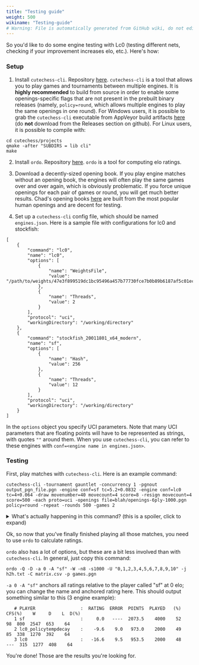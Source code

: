 ```yaml
---
title: "Testing guide"
weight: 500
wikiname: "Testing-guide"
# Warning: File is automatically generated from GitHub wiki, do not edit by hand.
---
```

So you'd like to do some engine testing with Lc0 (testing different nets, checking if your improvement increases elo, etc.). Here's how:

### Setup
1. Install `cutechess-cli`. Repository [here](https://github.com/cutechess/cutechess). `cutechess-cli` is a tool that allows you to play games and tournaments between multiple engines. It is **highly recommended** to build from source in order to enable some openings-specific flags that are not present in the prebuilt binary releases (namely, `policy=round`, which allows multiple engines to play the same openings in one round). For Windows users, it is possible to grab the `cutechess-cli` executable from AppVeyor build artifacts [here](https://ci.appveyor.com/project/artoj/cutechess/builds/28410121/artifacts) (do **not** download from the Releases section on github). For Linux users, it is possible to compile with:
```
cd cutechess/projects
qmake -after "SUBDIRS = lib cli"
make
```

2. Install `ordo`. Repository [here](https://github.com/michiguel/Ordo). `ordo` is a tool for computing elo ratings.

3. Download a decently-sized opening book. If you play engine matches without an opening book, the engines will often play the same games over and over again, which is obviously problematic. If you force unique openings for each pair of games or round, you will get much better results. Chad's opening books [here](https://cdn.discordapp.com/attachments/429710776282906625/536596158018224139/openings.zip) are built from the most popular human openings and are decent for testing.

4. Set up a `cutechess-cli` config file, which should be named `engines.json`. Here is a sample file with configurations for lc0 and stockfish:
```
[
    {
        "command": "lc0",
        "name": "lc0",
        "options": [
            {
                "name": "WeightsFile",
                "value": "/path/to/weights/47e3f899519dc1bc95496a457b77730fce7b0b89b6187af5c01ecbbd02e88398"
            },
            {
                "name": "Threads",
                "value": 2
            }
        ],
        "protocol": "uci",
        "workingDirectory": "/working/directory"
    },
    {
        "command": "stockfish_20011801_x64_modern",
        "name": "sf",
        "options": [
            {
                "name": "Hash",
                "value": 256
            },
            {
                "name": "Threads",
                "value": 12
            }
        ],
        "protocol": "uci",
        "workingDirectory": "/working/directory"
    }
]
```

In the `options` object you specify UCI parameters. Note that many UCI parameters that are floating points will have to be represented as strings, with quotes `""` around them. When you use `cutechess-cli`, you can refer to these engines with `conf=<engine name in engines.json>`.

### Testing
First, play matches with `cutechess-cli`. Here is an example command:

```cutechess-cli -tournament gauntlet -concurrency 1 -pgnout output_pgn_file.pgn -engine conf=sf tc=5.2+0.0832 -engine conf=lc0 tc=4+0.064 -draw movenumber=40 movecount=4 score=8 -resign movecount=4 score=500 -each proto=uci -openings file=blah/openings-6ply-1000.pgn policy=round -repeat -rounds 500 -games 2```

<details>
  <summary>What's actually happening in this command? (this is a spoiler, click to expand) </summary>
  

  Let's walk through this command.

  `-tournament gauntlet`: this option tells us that our tournament style is a gauntlet. This means that all other engines in the list will play the first engine. There are other options, such as round-robin, which have all engines play all other engines.

  `-concurrency 1`: we play one game at a time. It is highly recommended to only ever play one game at a time to prevent engines from hogging each others' resources.

  `-pgnout output_pgn_file.pgn`: the file to store the game results in. The results are concatenated to the end of the file, so you can put multiple tournaments in the same file.

  `-engine conf=sf tc=5.2+0.0832`: add an engine player to the tournament, with config name `sf`, as seen in the `engines.json` file above. `tc` tells us the time control, here stockfish is playing with a Fischer clock at 5.2 seconds main time + 83.2 milliseconds increment.

  `-engine conf=lc0 tc=4+0.064`: see above.

  `-draw movenumber=40 movecount=4 score=8`: draw adjudication. If more than 4 moves pass with both engines having score <= 8 centipawns, and at least 40 moves have been played, call the game off as a draw. Captures or pawn moves reset the counter.

  `-resign movecount=4 score=500`: resign adjudication. If more than 4 consecutive moves pass where one engine believes its score to be below 500 centipawns, resign the game.

  `-each proto=uci`: both engines use the UCI protocol.

  `-openings file=blah/openings-6ply-1000.pgn policy=round -repeat -rounds 500 -games 2`: details about the games. Here we are looking at openings from the file `openings-6ply-1000.pgn`. `policy=round` tells us that if we have multiple engines, the same opening is used in each round; if we lack this then in the same round different engines will play different openings, which makes calculated ratings less accurate. `-repeat` tells us that between any pair of engines, once an opening is played, the players swap sides, so both players play from both black and white, which is also recommended for more accuracy. `-rounds 500 -games 2`: a total of 500 rounds are played, with 2 games per round, for a total of 1000 games. For gauntlets multiply this number with all participants excluding the first engine. **Games should always be 2.**
  
  
</details>


Ok, so now that you've finally finished playing all those matches, you need to use `ordo` to calculate ratings.

`ordo` also has a lot of options, but these are a bit less involved than with `cutechess-cli`. In general, just copy this command:

`ordo -Q -D -a 0 -A "sf" -W -n8 -s1000 -U "0,1,2,3,4,5,6,7,8,9,10" -j h2h.txt -C matrix.csv -p games.pgn`

`-a 0 -A "sf"` anchors all ratings relative to the player called "sf" at 0 elo; you can change the name and anchored rating here. This should output something similar to this (3 engine example):

```
   # PLAYER                 :  RATING  ERROR  POINTS  PLAYED   (%)  CFS(%)    W     D    L  D(%)
   1 sf                     :     0.0   ----  2073.5    4000    52      98  800  2547  653    64
   2 lc0_policytempdecay    :    -9.6    9.0   973.0    2000    49      85  338  1270  392    64
   3 lc0                    :   -16.6    9.5   953.5    2000    48     ---  315  1277  408    64
```

You're done! Those are the results you're looking for. 